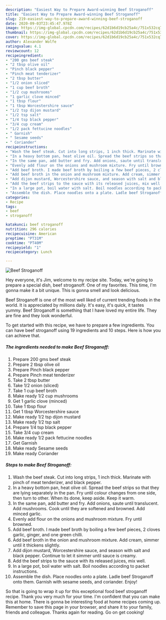 ```yaml
---
description: "Easiest Way to Prepare Award-winning Beef Stroganoff"
title: "Easiest Way to Prepare Award-winning Beef Stroganoff"
slug: 219-easiest-way-to-prepare-award-winning-beef-stroganoff
date: 2020-09-03T23:45:47.978Z
image: https://img-global.cpcdn.com/recipes/62d1b6d19cb25a4c/751x532cq70/beef-stroganoff-recipe-main-photo.jpg
thumbnail: https://img-global.cpcdn.com/recipes/62d1b6d19cb25a4c/751x532cq70/beef-stroganoff-recipe-main-photo.jpg
cover: https://img-global.cpcdn.com/recipes/62d1b6d19cb25a4c/751x532cq70/beef-stroganoff-recipe-main-photo.jpg
author: Alexander Wolfe
ratingvalue: 4.1
reviewcount: 12
recipeingredient:
- "200 gms beef steak"
- "2 tbsp olive oil"
- "Pinch black pepper"
- "Pinch meat tenderizer"
- "2 tbsp butter"
- "1/2 onion sliced"
- "1 cup beef broth"
- "1/2 cup mushrooms"
- "1 garlic clove minced"
- "1 tbsp flour"
- "1 tbsp Worcestershire sauce"
- "1/2 tsp dijon mustard"
- "1/2 tsp salt"
- "1/4 tsp black pepper"
- "3/4 cup cream"
- "1/2 pack fettucine noodles"
- " Garnish"
- " Sesame seeds"
- " Coriander"
recipeinstructions:
- "Wash the beef steak. Cut into long strips, 1 inch thick. Marinate with pinch of meat tenderizer, and black pepper."
- "In a heavy bottom pan, heat olive oil. Spread the beef strips so that they are lying separately in the pan. Fry until colour changes from one side, then turn to other. When its done, keep aside. Keep it warm."
- "In the same pan, add butter and fry. Add onions, saute until translucent. Add mushrooms. Cook until they are softened and browned. Add minced garlic."
- "Evenly add flour on the onions and mushroom mixture. Fry until browned."
- "Add beef broth. I made beef broth by boiling a few beef pieces, 2 cloves garlic, ginger, and one green chilli."
- "Add beef broth in the onion and mushroom mixture. Add cream, simmer until it thickens slightly."
- "Add dijon mustard, Worcestershire sauce, and season with salt and black pepper. Continue to let it simmer until sauce is creamy."
- "Add the beef strips to the sauce with its released juices, mix well."
- "In a large pot, boil water with salt. Boil noodles according to packet instructions."
- "Assemble the dish. Place noodles onto a plate. Ladle beef Stroganoff onto them. Garnish with sesame seeds, and coriander. Enjoy!"
categories:
- Recipe
tags:
- beef
- stroganoff

katakunci: beef stroganoff 
nutrition: 296 calories
recipecuisine: American
preptime: "PT31M"
cooktime: "PT40M"
recipeyield: "1"
recipecategory: Lunch

---
```



![Beef Stroganoff](https://img-global.cpcdn.com/recipes/62d1b6d19cb25a4c/751x532cq70/beef-stroganoff-recipe-main-photo.jpg)

Hey everyone, it's Jim, welcome to my recipe site. Today, we're going to prepare a special dish, beef stroganoff. One of my favorites. This time, I'm gonna make it a bit unique. This is gonna smell and look delicious.

Beef Stroganoff is one of the most well liked of current trending foods in the world. It is appreciated by millions daily. It's easy, it's quick, it tastes yummy. Beef Stroganoff is something that I have loved my entire life. They are fine and they look wonderful.




To get started with this recipe, we have to prepare a few ingredients. You can have beef stroganoff using 19 ingredients and 10 steps. Here is how you can achieve that.

<!--inarticleads1-->

##### The ingredients needed to make Beef Stroganoff:

1. Prepare 200 gms beef steak
1. Prepare 2 tbsp olive oil
1. Prepare Pinch black pepper
1. Prepare Pinch meat tenderizer
1. Take 2 tbsp butter
1. Take 1/2 onion (sliced)
1. Take 1 cup beef broth
1. Make ready 1/2 cup mushrooms
1. Get 1 garlic clove (minced)
1. Take 1 tbsp flour
1. Get 1 tbsp Worcestershire sauce
1. Make ready 1/2 tsp dijon mustard
1. Make ready 1/2 tsp salt
1. Prepare 1/4 tsp black pepper
1. Take 3/4 cup cream
1. Make ready 1/2 pack fettucine noodles
1. Get  Garnish
1. Make ready  Sesame seeds
1. Make ready  Coriander




<!--inarticleads2-->

##### Steps to make Beef Stroganoff:

1. Wash the beef steak. Cut into long strips, 1 inch thick. Marinate with pinch of meat tenderizer, and black pepper.
1. In a heavy bottom pan, heat olive oil. Spread the beef strips so that they are lying separately in the pan. Fry until colour changes from one side, then turn to other. When its done, keep aside. Keep it warm.
1. In the same pan, add butter and fry. Add onions, saute until translucent. Add mushrooms. Cook until they are softened and browned. Add minced garlic.
1. Evenly add flour on the onions and mushroom mixture. Fry until browned.
1. Add beef broth. I made beef broth by boiling a few beef pieces, 2 cloves garlic, ginger, and one green chilli.
1. Add beef broth in the onion and mushroom mixture. Add cream, simmer until it thickens slightly.
1. Add dijon mustard, Worcestershire sauce, and season with salt and black pepper. Continue to let it simmer until sauce is creamy.
1. Add the beef strips to the sauce with its released juices, mix well.
1. In a large pot, boil water with salt. Boil noodles according to packet instructions.
1. Assemble the dish. Place noodles onto a plate. Ladle beef Stroganoff onto them. Garnish with sesame seeds, and coriander. Enjoy!




So that is going to wrap it up for this exceptional food beef stroganoff recipe. Thank you very much for your time. I'm confident that you can make this at home. There is gonna be interesting food at home recipes coming up. Remember to save this page in your browser, and share it to your family, friends and colleague. Thanks again for reading. Go on get cooking!
